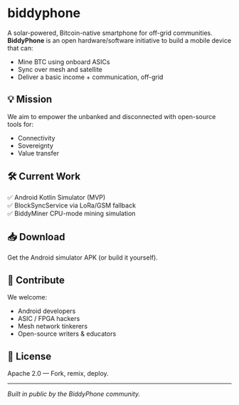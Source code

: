 
# biddyphone
A solar-powered, Bitcoin-native smartphone for off-grid communities.
**BiddyPhone** is an open hardware/software initiative to build a mobile device that can:
- Mine BTC using onboard ASICs
- Sync over mesh and satellite
- Deliver a basic income + communication, off-grid

## 💡 Mission

We aim to empower the unbanked and disconnected with open-source tools for:
- Connectivity
- Sovereignty
- Value transfer

## 🛠️ Current Work

✅ Android Kotlin Simulator (MVP)  
✅ BlockSyncService via LoRa/GSM fallback  
✅ BiddyMiner CPU-mode mining simulation

## 📥 Download

Get the Android simulator APK (or build it yourself).

## 👷 Contribute

We welcome:
- Android developers
- ASIC / FPGA hackers
- Mesh network tinkerers
- Open-source writers & educators

## 🤝 License

Apache 2.0 — Fork, remix, deploy.

---

*Built in public by the BiddyPhone community.*
